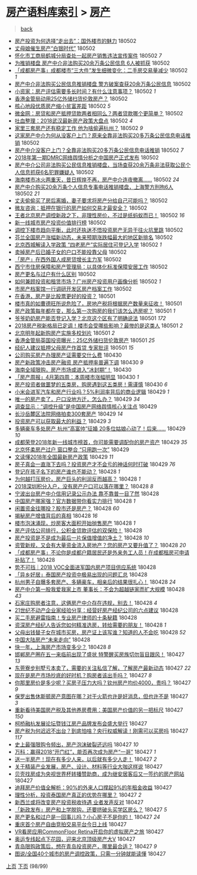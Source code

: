 [房产语料库索引](../../README.md)  > [房产](房产.md)
====
> [back](../README.md)

- [房产投资为何选择“走出去”：国外楼市的魅力](http://jkwz.applinzi.com/ittc/7098560290167981062.html#%E6%88%BF%E4%BA%A7%E6%8A%95%E8%B5%84%E4%B8%BA%E4%BD%95%E9%80%89%E6%8B%A9%E2%80%9C%E8%B5%B0%E5%87%BA%E5%8E%BB%E2%80%9D%EF%BC%9A%E5%9B%BD%E5%A4%96%E6%A5%BC%E5%B8%82%E7%9A%84%E9%AD%85%E5%8A%9B) 180502  
- [丈母娘催生房产“白银时代”](http://jkwz.applinzi.com/ittc/7098556166282150919.html#%E4%B8%88%E6%AF%8D%E5%A8%98%E5%82%AC%E7%94%9F%E6%88%BF%E4%BA%A7%E2%80%9C%E7%99%BD%E9%93%B6%E6%97%B6%E4%BB%A3%E2%80%9D) 180502  
- [怀化市工商局鹤城分局查处一起房产销售违法宣传案件](http://jkwz.applinzi.com/ittc/7098547132346926097.html#%E6%80%80%E5%8C%96%E5%B8%82%E5%B7%A5%E5%95%86%E5%B1%80%E9%B9%A4%E5%9F%8E%E5%88%86%E5%B1%80%E6%9F%A5%E5%A4%84%E4%B8%80%E8%B5%B7%E6%88%BF%E4%BA%A7%E9%94%80%E5%94%AE%E8%BF%9D%E6%B3%95%E5%AE%A3%E4%BC%A0%E6%A1%88%E4%BB%B6) 180502 *7* 
- [为推销楼盘 房产中介非法购买20余万条公民信息 6人被抓获](http://jkwz.applinzi.com/ittc/7098543024718218251.html#%E4%B8%BA%E6%8E%A8%E9%94%80%E6%A5%BC%E7%9B%98+%E6%88%BF%E4%BA%A7%E4%B8%AD%E4%BB%8B%E9%9D%9E%E6%B3%95%E8%B4%AD%E4%B9%B020%E4%BD%99%E4%B8%87%E6%9D%A1%E5%85%AC%E6%B0%91%E4%BF%A1%E6%81%AF+6%E4%BA%BA%E8%A2%AB%E6%8A%93%E8%8E%B7) 180502  
- [「成都房产事」成都楼市“三大件”发生细微变化：二手房交易量减少](http://jkwz.applinzi.com/ittc/7098539170903622663.html#%E3%80%8C%E6%88%90%E9%83%BD%E6%88%BF%E4%BA%A7%E4%BA%8B%E3%80%8D%E6%88%90%E9%83%BD%E6%A5%BC%E5%B8%82%E2%80%9C%E4%B8%89%E5%A4%A7%E4%BB%B6%E2%80%9D%E5%8F%91%E7%94%9F%E7%BB%86%E5%BE%AE%E5%8F%98%E5%8C%96%EF%BC%9A%E4%BA%8C%E6%89%8B%E6%88%BF%E4%BA%A4%E6%98%93%E9%87%8F%E5%87%8F%E5%B0%91) 180502 *1* 
- [房产中介非法购买公民信息推销楼盘 警方破案查获20余万条公民信息](http://jkwz.applinzi.com/ittc/7098540380138243079.html#%E6%88%BF%E4%BA%A7%E4%B8%AD%E4%BB%8B%E9%9D%9E%E6%B3%95%E8%B4%AD%E4%B9%B0%E5%85%AC%E6%B0%91%E4%BF%A1%E6%81%AF%E6%8E%A8%E9%94%80%E6%A5%BC%E7%9B%98+%E8%AD%A6%E6%96%B9%E7%A0%B4%E6%A1%88%E6%9F%A5%E8%8E%B720%E4%BD%99%E4%B8%87%E6%9D%A1%E5%85%AC%E6%B0%91%E4%BF%A1%E6%81%AF) 180502  
- [小资家：房产评估需要多长时间？有什么注意事项？](http://jkwz.applinzi.com/ittc/7098537637034066960.html#%E5%B0%8F%E8%B5%84%E5%AE%B6%EF%BC%9A%E6%88%BF%E4%BA%A7%E8%AF%84%E4%BC%B0%E9%9C%80%E8%A6%81%E5%A4%9A%E9%95%BF%E6%97%B6%E9%97%B4%EF%BC%9F%E6%9C%89%E4%BB%80%E4%B9%88%E6%B3%A8%E6%84%8F%E4%BA%8B%E9%A1%B9%EF%BC%9F) 180502 *1* 
- [香港金管局动用25亿外储扫货伦敦房产？](http://jkwz.applinzi.com/ittc/7098636833472906246.html#%E9%A6%99%E6%B8%AF%E9%87%91%E7%AE%A1%E5%B1%80%E5%8A%A8%E7%94%A825%E4%BA%BF%E5%A4%96%E5%82%A8%E6%89%AB%E8%B4%A7%E4%BC%A6%E6%95%A6%E6%88%BF%E4%BA%A7%EF%BC%9F) 180502  
- [核心地段优质房产缩小贫富差距](http://jkwz.applinzi.com/ittc/7098536785649075210.html#%E6%A0%B8%E5%BF%83%E5%9C%B0%E6%AE%B5%E4%BC%98%E8%B4%A8%E6%88%BF%E4%BA%A7%E7%BC%A9%E5%B0%8F%E8%B4%AB%E5%AF%8C%E5%B7%AE%E8%B7%9D) 180502 *5* 
- [微金网：房贷和房产抵押贷款两者相同么？两者贷款哪个更简单？](http://jkwz.applinzi.com/ittc/7098534148597875723.html#%E5%BE%AE%E9%87%91%E7%BD%91%EF%BC%9A%E6%88%BF%E8%B4%B7%E5%92%8C%E6%88%BF%E4%BA%A7%E6%8A%B5%E6%8A%BC%E8%B4%B7%E6%AC%BE%E4%B8%A4%E8%80%85%E7%9B%B8%E5%90%8C%E4%B9%88%EF%BC%9F%E4%B8%A4%E8%80%85%E8%B4%B7%E6%AC%BE%E5%93%AA%E4%B8%AA%E6%9B%B4%E7%AE%80%E5%8D%95%EF%BC%9F) 180502  
- [吐血整理：2018武汉最新房产政策大盘点](http://jkwz.applinzi.com/ittc/7098520715374625799.html#%E5%90%90%E8%A1%80%E6%95%B4%E7%90%86%EF%BC%9A2018%E6%AD%A6%E6%B1%89%E6%9C%80%E6%96%B0%E6%88%BF%E4%BA%A7%E6%94%BF%E7%AD%96%E5%A4%A7%E7%9B%98%E7%82%B9) 180502 *4* 
- [家里三套房产还有稳定工作 他为啥偷遍杭州？](http://jkwz.applinzi.com/ittc/7098511646140138506.html#%E5%AE%B6%E9%87%8C%E4%B8%89%E5%A5%97%E6%88%BF%E4%BA%A7%E8%BF%98%E6%9C%89%E7%A8%B3%E5%AE%9A%E5%B7%A5%E4%BD%9C+%E4%BB%96%E4%B8%BA%E5%95%A5%E5%81%B7%E9%81%8D%E6%9D%AD%E5%B7%9E%EF%BC%9F) 180502 *9* 
- [这家房产中介为何从没客户上门？原来全靠非法购买20多万条公民信息电话推销](http://jkwz.applinzi.com/ittc/7098507179873272838.html#%E8%BF%99%E5%AE%B6%E6%88%BF%E4%BA%A7%E4%B8%AD%E4%BB%8B%E4%B8%BA%E4%BD%95%E4%BB%8E%E6%B2%A1%E5%AE%A2%E6%88%B7%E4%B8%8A%E9%97%A8%EF%BC%9F%E5%8E%9F%E6%9D%A5%E5%85%A8%E9%9D%A0%E9%9D%9E%E6%B3%95%E8%B4%AD%E4%B9%B020%E5%A4%9A%E4%B8%87%E6%9D%A1%E5%85%AC%E6%B0%91%E4%BF%A1%E6%81%AF%E7%94%B5%E8%AF%9D%E6%8E%A8%E9%94%80) 180502  
- [房产中介没客户上门？全靠非法购买20多万条公民信息电话推销](http://jkwz.applinzi.com/ittc/7098506046027072523.html#%E6%88%BF%E4%BA%A7%E4%B8%AD%E4%BB%8B%E6%B2%A1%E5%AE%A2%E6%88%B7%E4%B8%8A%E9%97%A8%EF%BC%9F%E5%85%A8%E9%9D%A0%E9%9D%9E%E6%B3%95%E8%B4%AD%E4%B9%B020%E5%A4%9A%E4%B8%87%E6%9D%A1%E5%85%AC%E6%B0%91%E4%BF%A1%E6%81%AF%E7%94%B5%E8%AF%9D%E6%8E%A8%E9%94%80) 180502 *7* 
- [2018年第一期DMRC网络舆情分析之中国房产正式发布](http://jkwz.applinzi.com/ittc/7098500994235368459.html#2018%E5%B9%B4%E7%AC%AC%E4%B8%80%E6%9C%9FDMRC%E7%BD%91%E7%BB%9C%E8%88%86%E6%83%85%E5%88%86%E6%9E%90%E4%B9%8B%E4%B8%AD%E5%9B%BD%E6%88%BF%E4%BA%A7%E6%AD%A3%E5%BC%8F%E5%8F%91%E5%B8%83) 180502  
- [房产中介公司非法购买公民信息推销楼盘，当场查获20余万条非法获取公民个人信息抓获6名犯罪嫌疑人](http://jkwz.applinzi.com/ittc/7098499775844582416.html#%E6%88%BF%E4%BA%A7%E4%B8%AD%E4%BB%8B%E5%85%AC%E5%8F%B8%E9%9D%9E%E6%B3%95%E8%B4%AD%E4%B9%B0%E5%85%AC%E6%B0%91%E4%BF%A1%E6%81%AF%E6%8E%A8%E9%94%80%E6%A5%BC%E7%9B%98%EF%BC%8C%E5%BD%93%E5%9C%BA%E6%9F%A5%E8%8E%B720%E4%BD%99%E4%B8%87%E6%9D%A1%E9%9D%9E%E6%B3%95%E8%8E%B7%E5%8F%96%E5%85%AC%E6%B0%91%E4%B8%AA%E4%BA%BA%E4%BF%A1%E6%81%AF%E6%8A%93%E8%8E%B76%E5%90%8D%E7%8A%AF%E7%BD%AA%E5%AB%8C%E7%96%91%E4%BA%BA) 180502  
- [海南楼市冰火两重天，昔日辉煌不再，房产中介连夜撤离……](http://jkwz.applinzi.com/ittc/7098486942616519691.html#%E6%B5%B7%E5%8D%97%E6%A5%BC%E5%B8%82%E5%86%B0%E7%81%AB%E4%B8%A4%E9%87%8D%E5%A4%A9%EF%BC%8C%E6%98%94%E6%97%A5%E8%BE%89%E7%85%8C%E4%B8%8D%E5%86%8D%EF%BC%8C%E6%88%BF%E4%BA%A7%E4%B8%AD%E4%BB%8B%E8%BF%9E%E5%A4%9C%E6%92%A4%E7%A6%BB%E2%80%A6%E2%80%A6) 180502 *24* 
- [房产中介购买20余万条个人信息专事电话推销楼盘，上海警方刑拘6人](http://jkwz.applinzi.com/ittc/7098484470405661702.html#%E6%88%BF%E4%BA%A7%E4%B8%AD%E4%BB%8B%E8%B4%AD%E4%B9%B020%E4%BD%99%E4%B8%87%E6%9D%A1%E4%B8%AA%E4%BA%BA%E4%BF%A1%E6%81%AF%E4%B8%93%E4%BA%8B%E7%94%B5%E8%AF%9D%E6%8E%A8%E9%94%80%E6%A5%BC%E7%9B%98%EF%BC%8C%E4%B8%8A%E6%B5%B7%E8%AD%A6%E6%96%B9%E5%88%91%E6%8B%986%E4%BA%BA) 180502 *21* 
- [丈夫偷偷买了房后离婚，妻子要求将房产分给自己可能吗？](http://jkwz.applinzi.com/ittc/7098481193999926282.html#%E4%B8%88%E5%A4%AB%E5%81%B7%E5%81%B7%E4%B9%B0%E4%BA%86%E6%88%BF%E5%90%8E%E7%A6%BB%E5%A9%9A%EF%BC%8C%E5%A6%BB%E5%AD%90%E8%A6%81%E6%B1%82%E5%B0%86%E6%88%BF%E4%BA%A7%E5%88%86%E7%BB%99%E8%87%AA%E5%B7%B1%E5%8F%AF%E8%83%BD%E5%90%97%EF%BC%9F) 180502  
- [微友咨询：抵押在银行的房产如何交易才最安全？](http://jkwz.applinzi.com/ittc/7098476648540406795.html#%E5%BE%AE%E5%8F%8B%E5%92%A8%E8%AF%A2%EF%BC%9A%E6%8A%B5%E6%8A%BC%E5%9C%A8%E9%93%B6%E8%A1%8C%E7%9A%84%E6%88%BF%E4%BA%A7%E5%A6%82%E4%BD%95%E4%BA%A4%E6%98%93%E6%89%8D%E6%9C%80%E5%AE%89%E5%85%A8%EF%BC%9F) 180502  
- [王者北京房产调控新政之下，非理性房价，不过是纸蚂蚁而已！](http://jkwz.applinzi.com/ittc/7098460301458670602.html#%E7%8E%8B%E8%80%85%E5%8C%97%E4%BA%AC%E6%88%BF%E4%BA%A7%E8%B0%83%E6%8E%A7%E6%96%B0%E6%94%BF%E4%B9%8B%E4%B8%8B%EF%BC%8C%E9%9D%9E%E7%90%86%E6%80%A7%E6%88%BF%E4%BB%B7%EF%BC%8C%E4%B8%8D%E8%BF%87%E6%98%AF%E7%BA%B8%E8%9A%82%E8%9A%81%E8%80%8C%E5%B7%B2%EF%BC%81) 180502 *16* 
- [新一线城市房产投资价值排行榜](http://jkwz.applinzi.com/ittc/7098461691539096586.html#%E6%96%B0%E4%B8%80%E7%BA%BF%E5%9F%8E%E5%B8%82%E6%88%BF%E4%BA%A7%E6%8A%95%E8%B5%84%E4%BB%B7%E5%80%BC%E6%8E%92%E8%A1%8C%E6%A6%9C) 180502  
- [调控下楼市趋向平衡，此时还执迷不悟投资房产无异于往火坑里跳](http://jkwz.applinzi.com/ittc/7097874970787185671.html#%E8%B0%83%E6%8E%A7%E4%B8%8B%E6%A5%BC%E5%B8%82%E8%B6%8B%E5%90%91%E5%B9%B3%E8%A1%A1%EF%BC%8C%E6%AD%A4%E6%97%B6%E8%BF%98%E6%89%A7%E8%BF%B7%E4%B8%8D%E6%82%9F%E6%8A%95%E8%B5%84%E6%88%BF%E4%BA%A7%E6%97%A0%E5%BC%82%E4%BA%8E%E5%BE%80%E7%81%AB%E5%9D%91%E9%87%8C%E8%B7%B3) 180502  
- [芬兰全国房产涨幅新动态，未来预期涨跌幅最大的地区新排名](http://jkwz.applinzi.com/ittc/7098446050568438800.html#%E8%8A%AC%E5%85%B0%E5%85%A8%E5%9B%BD%E6%88%BF%E4%BA%A7%E6%B6%A8%E5%B9%85%E6%96%B0%E5%8A%A8%E6%80%81%EF%BC%8C%E6%9C%AA%E6%9D%A5%E9%A2%84%E6%9C%9F%E6%B6%A8%E8%B7%8C%E5%B9%85%E6%9C%80%E5%A4%A7%E7%9A%84%E5%9C%B0%E5%8C%BA%E6%96%B0%E6%8E%92%E5%90%8D) 180502  
- [北京西城解读入学政策 “四老房产”实际居住可登记入学](http://jkwz.applinzi.com/ittc/7098443176241267718.html#%E5%8C%97%E4%BA%AC%E8%A5%BF%E5%9F%8E%E8%A7%A3%E8%AF%BB%E5%85%A5%E5%AD%A6%E6%94%BF%E7%AD%96+%E2%80%9C%E5%9B%9B%E8%80%81%E6%88%BF%E4%BA%A7%E2%80%9D%E5%AE%9E%E9%99%85%E5%B1%85%E4%BD%8F%E5%8F%AF%E7%99%BB%E8%AE%B0%E5%85%A5%E5%AD%A6) 180502 *1* 
- [卖掉房产后已婚子女的户口不能投靠父母](http://jkwz.applinzi.com/ittc/7098441597878535184.html#%E5%8D%96%E6%8E%89%E6%88%BF%E4%BA%A7%E5%90%8E%E5%B7%B2%E5%A9%9A%E5%AD%90%E5%A5%B3%E7%9A%84%E6%88%B7%E5%8F%A3%E4%B8%8D%E8%83%BD%E6%8A%95%E9%9D%A0%E7%88%B6%E6%AF%8D) 180502  
- [「房产」在西外国人成房贷增长主力军](http://jkwz.applinzi.com/ittc/7098437533862200336.html#%E3%80%8C%E6%88%BF%E4%BA%A7%E3%80%8D%E5%9C%A8%E8%A5%BF%E5%A4%96%E5%9B%BD%E4%BA%BA%E6%88%90%E6%88%BF%E8%B4%B7%E5%A2%9E%E9%95%BF%E4%B8%BB%E5%8A%9B%E5%86%9B) 180502  
- [西宁市住房保障和房产管理局：以具体化标准保障安居工作](http://jkwz.applinzi.com/ittc/7098436529959732231.html#%E8%A5%BF%E5%AE%81%E5%B8%82%E4%BD%8F%E6%88%BF%E4%BF%9D%E9%9A%9C%E5%92%8C%E6%88%BF%E4%BA%A7%E7%AE%A1%E7%90%86%E5%B1%80%EF%BC%9A%E4%BB%A5%E5%85%B7%E4%BD%93%E5%8C%96%E6%A0%87%E5%87%86%E4%BF%9D%E9%9A%9C%E5%AE%89%E5%B1%85%E5%B7%A5%E4%BD%9C) 180502  
- [房产更名与过户有什么区别](http://jkwz.applinzi.com/ittc/7098429830486033419.html#%E6%88%BF%E4%BA%A7%E6%9B%B4%E5%90%8D%E4%B8%8E%E8%BF%87%E6%88%B7%E6%9C%89%E4%BB%80%E4%B9%88%E5%8C%BA%E5%88%AB) 180502  
- [如何兼顾投资和租赁市场？广州房产投资用户画像分析](http://jkwz.applinzi.com/ittc/7096381962791158791.html#%E5%A6%82%E4%BD%95%E5%85%BC%E9%A1%BE%E6%8A%95%E8%B5%84%E5%92%8C%E7%A7%9F%E8%B5%81%E5%B8%82%E5%9C%BA%EF%BC%9F%E5%B9%BF%E5%B7%9E%E6%88%BF%E4%BA%A7%E6%8A%95%E8%B5%84%E7%94%A8%E6%88%B7%E7%94%BB%E5%83%8F%E5%88%86%E6%9E%90) 180502 *1* 
- [市房产档案馆一行调研开发区房产档案工作](http://jkwz.applinzi.com/ittc/7098390967306683399.html#%E5%B8%82%E6%88%BF%E4%BA%A7%E6%A1%A3%E6%A1%88%E9%A6%86%E4%B8%80%E8%A1%8C%E8%B0%83%E7%A0%94%E5%BC%80%E5%8F%91%E5%8C%BA%E6%88%BF%E4%BA%A7%E6%A1%A3%E6%A1%88%E5%B7%A5%E4%BD%9C) 180502  
- [在香港，房产是比股票更好的投资？](http://jkwz.applinzi.com/ittc/7098292942194344967.html#%E5%9C%A8%E9%A6%99%E6%B8%AF%EF%BC%8C%E6%88%BF%E4%BA%A7%E6%98%AF%E6%AF%94%E8%82%A1%E7%A5%A8%E6%9B%B4%E5%A5%BD%E7%9A%84%E6%8A%95%E8%B5%84%EF%BC%9F) 180501  
- [楼市真的如曹德旺所说危险了，房地产税将根据房产数量来征收！](http://jkwz.applinzi.com/ittc/7098269713484481543.html#%E6%A5%BC%E5%B8%82%E7%9C%9F%E7%9A%84%E5%A6%82%E6%9B%B9%E5%BE%B7%E6%97%BA%E6%89%80%E8%AF%B4%E5%8D%B1%E9%99%A9%E4%BA%86%EF%BC%8C%E6%88%BF%E5%9C%B0%E4%BA%A7%E7%A8%8E%E5%B0%86%E6%A0%B9%E6%8D%AE%E6%88%BF%E4%BA%A7%E6%95%B0%E9%87%8F%E6%9D%A5%E5%BE%81%E6%94%B6%EF%BC%81) 180501  
- [房产政策每年都在变，那么第一次购房的我们该怎么选房呢？](http://jkwz.applinzi.com/ittc/7098259320590566411.html#%E6%88%BF%E4%BA%A7%E6%94%BF%E7%AD%96%E6%AF%8F%E5%B9%B4%E9%83%BD%E5%9C%A8%E5%8F%98%EF%BC%8C%E9%82%A3%E4%B9%88%E7%AC%AC%E4%B8%80%E6%AC%A1%E8%B4%AD%E6%88%BF%E7%9A%84%E6%88%91%E4%BB%AC%E8%AF%A5%E6%80%8E%E4%B9%88%E9%80%89%E6%88%BF%E5%91%A2%EF%BC%9F) 180501 *1* 
- [爷爷奶奶房产能否登记入学？北京这个区有了明确说法](http://jkwz.applinzi.com/ittc/7098212783692973073.html#%E7%88%B7%E7%88%B7%E5%A5%B6%E5%A5%B6%E6%88%BF%E4%BA%A7%E8%83%BD%E5%90%A6%E7%99%BB%E8%AE%B0%E5%85%A5%E5%AD%A6%EF%BC%9F%E5%8C%97%E4%BA%AC%E8%BF%99%E4%B8%AA%E5%8C%BA%E6%9C%89%E4%BA%86%E6%98%8E%E7%A1%AE%E8%AF%B4%E6%B3%95) 180501 *172* 
- [2018房产税新格局已定调！楼市会受哪些影响？最惨的是这类人](http://jkwz.applinzi.com/ittc/7098147006872814599.html#2018%E6%88%BF%E4%BA%A7%E7%A8%8E%E6%96%B0%E6%A0%BC%E5%B1%80%E5%B7%B2%E5%AE%9A%E8%B0%83%EF%BC%81%E6%A5%BC%E5%B8%82%E4%BC%9A%E5%8F%97%E5%93%AA%E4%BA%9B%E5%BD%B1%E5%93%8D%EF%BC%9F%E6%9C%80%E6%83%A8%E7%9A%84%E6%98%AF%E8%BF%99%E7%B1%BB%E4%BA%BA) 180501 *2* 
- [北京明年起新购房产实施多校划片](http://jkwz.applinzi.com/ittc/7098076927229428742.html#%E5%8C%97%E4%BA%AC%E6%98%8E%E5%B9%B4%E8%B5%B7%E6%96%B0%E8%B4%AD%E6%88%BF%E4%BA%A7%E5%AE%9E%E6%96%BD%E5%A4%9A%E6%A0%A1%E5%88%92%E7%89%87) 180501 *2* 
- [香港金管局英国投资曝光：25亿外储扫货伦敦房产](http://jkwz.applinzi.com/ittc/7098070225696326673.html#%E9%A6%99%E6%B8%AF%E9%87%91%E7%AE%A1%E5%B1%80%E8%8B%B1%E5%9B%BD%E6%8A%95%E8%B5%84%E6%9B%9D%E5%85%89%EF%BC%9A25%E4%BA%BF%E5%A4%96%E5%82%A8%E6%89%AB%E8%B4%A7%E4%BC%A6%E6%95%A6%E6%88%BF%E4%BA%A7) 180501 *25* 
- [经纪人建议抵押父母房产作首贷 专家批评](http://jkwz.applinzi.com/ittc/7097928115848479750.html#%E7%BB%8F%E7%BA%AA%E4%BA%BA%E5%BB%BA%E8%AE%AE%E6%8A%B5%E6%8A%BC%E7%88%B6%E6%AF%8D%E6%88%BF%E4%BA%A7%E4%BD%9C%E9%A6%96%E8%B4%B7+%E4%B8%93%E5%AE%B6%E6%89%B9%E8%AF%84) 180501 *15* 
- [公司购买房产办理房产证需要交什么费](http://jkwz.applinzi.com/ittc/7097922297472222224.html#%E5%85%AC%E5%8F%B8%E8%B4%AD%E4%B9%B0%E6%88%BF%E4%BA%A7%E5%8A%9E%E7%90%86%E6%88%BF%E4%BA%A7%E8%AF%81%E9%9C%80%E8%A6%81%E4%BA%A4%E4%BB%80%E4%B9%88%E8%B4%B9) 180430  
- [房产新政策冲击房产融资 房产抵押率普遍下调](http://jkwz.applinzi.com/ittc/7097898703761441809.html#%E6%88%BF%E4%BA%A7%E6%96%B0%E6%94%BF%E7%AD%96%E5%86%B2%E5%87%BB%E6%88%BF%E4%BA%A7%E8%9E%8D%E8%B5%84+%E6%88%BF%E4%BA%A7%E6%8A%B5%E6%8A%BC%E7%8E%87%E6%99%AE%E9%81%8D%E4%B8%8B%E8%B0%83) 180430 *9* 
- [海南全域限购，房产市场或进入“冰封期”！](http://jkwz.applinzi.com/ittc/7097883738530907143.html#%E6%B5%B7%E5%8D%97%E5%85%A8%E5%9F%9F%E9%99%90%E8%B4%AD%EF%BC%8C%E6%88%BF%E4%BA%A7%E5%B8%82%E5%9C%BA%E6%88%96%E8%BF%9B%E5%85%A5%E2%80%9C%E5%86%B0%E5%B0%81%E6%9C%9F%E2%80%9D%EF%BC%81) 180430  
- [「房产周报」4月第四周：本周楼市涨幅明显](http://jkwz.applinzi.com/ittc/7097788460612191248.html#%E3%80%8C%E6%88%BF%E4%BA%A7%E5%91%A8%E6%8A%A5%E3%80%8D4%E6%9C%88%E7%AC%AC%E5%9B%9B%E5%91%A8%EF%BC%9A%E6%9C%AC%E5%91%A8%E6%A5%BC%E5%B8%82%E6%B6%A8%E5%B9%85%E6%98%8E%E6%98%BE) 180430 *1* 
- [房产投资者做噩梦的五类房，购房遇到这五类房！需谨慎](http://jkwz.applinzi.com/ittc/7097171734165980177.html#%E6%88%BF%E4%BA%A7%E6%8A%95%E8%B5%84%E8%80%85%E5%81%9A%E5%99%A9%E6%A2%A6%E7%9A%84%E4%BA%94%E7%B1%BB%E6%88%BF%EF%BC%8C%E8%B4%AD%E6%88%BF%E9%81%87%E5%88%B0%E8%BF%99%E4%BA%94%E7%B1%BB%E6%88%BF%EF%BC%81%E9%9C%80%E8%B0%A8%E6%85%8E) 180430 *6* 
- [小米会进军汽车和房产行业吗？5%利润率背后的商业逻辑](http://jkwz.applinzi.com/ittc/7097447751405274129.html#%E5%B0%8F%E7%B1%B3%E4%BC%9A%E8%BF%9B%E5%86%9B%E6%B1%BD%E8%BD%A6%E5%92%8C%E6%88%BF%E4%BA%A7%E8%A1%8C%E4%B8%9A%E5%90%97%EF%BC%9F5%25%E5%88%A9%E6%B6%A6%E7%8E%87%E8%83%8C%E5%90%8E%E7%9A%84%E5%95%86%E4%B8%9A%E9%80%BB%E8%BE%91) 180429 *1* 
- [唯一的房产卖了，户口没地方迁，怎么办？](http://jkwz.applinzi.com/ittc/7097391917279216650.html#%E5%94%AF%E4%B8%80%E7%9A%84%E6%88%BF%E4%BA%A7%E5%8D%96%E4%BA%86%EF%BC%8C%E6%88%B7%E5%8F%A3%E6%B2%A1%E5%9C%B0%E6%96%B9%E8%BF%81%EF%BC%8C%E6%80%8E%E4%B9%88%E5%8A%9E%EF%BC%9F) 180429 *34* 
- [调查显示：“调控升级”是中国房产网络舆情核心关注点](http://jkwz.applinzi.com/ittc/7097361227623957515.html#%E8%B0%83%E6%9F%A5%E6%98%BE%E7%A4%BA%EF%BC%9A%E2%80%9C%E8%B0%83%E6%8E%A7%E5%8D%87%E7%BA%A7%E2%80%9D%E6%98%AF%E4%B8%AD%E5%9B%BD%E6%88%BF%E4%BA%A7%E7%BD%91%E7%BB%9C%E8%88%86%E6%83%85%E6%A0%B8%E5%BF%83%E5%85%B3%E6%B3%A8%E7%82%B9) 180429  
- [长沙岳麓区法院网络拍卖300套房产](http://jkwz.applinzi.com/ittc/7097334113289896966.html#%E9%95%BF%E6%B2%99%E5%B2%B3%E9%BA%93%E5%8C%BA%E6%B3%95%E9%99%A2%E7%BD%91%E7%BB%9C%E6%8B%8D%E5%8D%96300%E5%A5%97%E6%88%BF%E4%BA%A7) 180429 *14* 
- [投资房产可以获取最大的利益？](http://jkwz.applinzi.com/ittc/7097330466430649360.html#%E6%8A%95%E8%B5%84%E6%88%BF%E4%BA%A7%E5%8F%AF%E4%BB%A5%E8%8E%B7%E5%8F%96%E6%9C%80%E5%A4%A7%E7%9A%84%E5%88%A9%E7%9B%8A%EF%BC%9F) 180429 *3* 
- [多辆豪车多处房产 杭州“高富帅”征婚 20多位姑娘心动了！后来……](http://jkwz.applinzi.com/ittc/7097323269986452487.html#%E5%A4%9A%E8%BE%86%E8%B1%AA%E8%BD%A6%E5%A4%9A%E5%A4%84%E6%88%BF%E4%BA%A7+%E6%9D%AD%E5%B7%9E%E2%80%9C%E9%AB%98%E5%AF%8C%E5%B8%85%E2%80%9D%E5%BE%81%E5%A9%9A+20%E5%A4%9A%E4%BD%8D%E5%A7%91%E5%A8%98%E5%BF%83%E5%8A%A8%E4%BA%86%EF%BC%81%E5%90%8E%E6%9D%A5%E2%80%A6%E2%80%A6) 180429 *10* 
- [成都荣登2018年新一线城市榜首，你可能需要调配你的房产资产](http://jkwz.applinzi.com/ittc/7097316608450233360.html#%E6%88%90%E9%83%BD%E8%8D%A3%E7%99%BB2018%E5%B9%B4%E6%96%B0%E4%B8%80%E7%BA%BF%E5%9F%8E%E5%B8%82%E6%A6%9C%E9%A6%96%EF%BC%8C%E4%BD%A0%E5%8F%AF%E8%83%BD%E9%9C%80%E8%A6%81%E8%B0%83%E9%85%8D%E4%BD%A0%E7%9A%84%E6%88%BF%E4%BA%A7%E8%B5%84%E4%BA%A7) 180429 *35* 
- [北京怀柔房产过户 窗口整合 “只用跑一次”](http://jkwz.applinzi.com/ittc/7097305405816570887.html#%E5%8C%97%E4%BA%AC%E6%80%80%E6%9F%94%E6%88%BF%E4%BA%A7%E8%BF%87%E6%88%B7+%E7%AA%97%E5%8F%A3%E6%95%B4%E5%90%88+%E2%80%9C%E5%8F%AA%E7%94%A8%E8%B7%91%E4%B8%80%E6%AC%A1%E2%80%9D) 180429  
- [文读懂2018年全国最新房产政策](http://jkwz.applinzi.com/ittc/7097099289002247178.html#%E6%96%87%E8%AF%BB%E6%87%822018%E5%B9%B4%E5%85%A8%E5%9B%BD%E6%9C%80%E6%96%B0%E6%88%BF%E4%BA%A7%E6%94%BF%E7%AD%96) 180429 *11* 
- [房子真会一直涨下去吗？投资房产才不会亏的神话何时打破](http://jkwz.applinzi.com/ittc/7097187049314714635.html#%E6%88%BF%E5%AD%90%E7%9C%9F%E4%BC%9A%E4%B8%80%E7%9B%B4%E6%B6%A8%E4%B8%8B%E5%8E%BB%E5%90%97%EF%BC%9F%E6%8A%95%E8%B5%84%E6%88%BF%E4%BA%A7%E6%89%8D%E4%B8%8D%E4%BC%9A%E4%BA%8F%E7%9A%84%E7%A5%9E%E8%AF%9D%E4%BD%95%E6%97%B6%E6%89%93%E7%A0%B4) 180429 *76* 
- [登记在孩子名下的房产谁也不能动？](http://jkwz.applinzi.com/ittc/7097113816628462608.html#%E7%99%BB%E8%AE%B0%E5%9C%A8%E5%AD%A9%E5%AD%90%E5%90%8D%E4%B8%8B%E7%9A%84%E6%88%BF%E4%BA%A7%E8%B0%81%E4%B9%9F%E4%B8%8D%E8%83%BD%E5%8A%A8%EF%BC%9F) 180428 *1* 
- [为何越打压房价，房产巨头的利润反而越高？](http://jkwz.applinzi.com/ittc/7097113628912387082.html#%E4%B8%BA%E4%BD%95%E8%B6%8A%E6%89%93%E5%8E%8B%E6%88%BF%E4%BB%B7%EF%BC%8C%E6%88%BF%E4%BA%A7%E5%B7%A8%E5%A4%B4%E7%9A%84%E5%88%A9%E6%B6%A6%E5%8F%8D%E8%80%8C%E8%B6%8A%E9%AB%98%EF%BC%9F) 180428 *1* 
- [2018深圳积分入户，没有房产户口可以落在哪里？](http://jkwz.applinzi.com/ittc/7097112309560509457.html#2018%E6%B7%B1%E5%9C%B3%E7%A7%AF%E5%88%86%E5%85%A5%E6%88%B7%EF%BC%8C%E6%B2%A1%E6%9C%89%E6%88%BF%E4%BA%A7%E6%88%B7%E5%8F%A3%E5%8F%AF%E4%BB%A5%E8%90%BD%E5%9C%A8%E5%93%AA%E9%87%8C%EF%BC%9F) 180428 *8* 
- [宁波出台房产中介信用记录公示办法 靠不靠普一目了然](http://jkwz.applinzi.com/ittc/7097105889100301318.html#%E5%AE%81%E6%B3%A2%E5%87%BA%E5%8F%B0%E6%88%BF%E4%BA%A7%E4%B8%AD%E4%BB%8B%E4%BF%A1%E7%94%A8%E8%AE%B0%E5%BD%95%E5%85%AC%E7%A4%BA%E5%8A%9E%E6%B3%95+%E9%9D%A0%E4%B8%8D%E9%9D%A0%E6%99%AE%E4%B8%80%E7%9B%AE%E4%BA%86%E7%84%B6) 180428  
- [中国房产哪家强？官方数据带你看实力排行](http://jkwz.applinzi.com/ittc/7097059962146784273.html#%E4%B8%AD%E5%9B%BD%E6%88%BF%E4%BA%A7%E5%93%AA%E5%AE%B6%E5%BC%BA%EF%BC%9F%E5%AE%98%E6%96%B9%E6%95%B0%E6%8D%AE%E5%B8%A6%E4%BD%A0%E7%9C%8B%E5%AE%9E%E5%8A%9B%E6%8E%92%E8%A1%8C) 180428 *1* 
- [闲置资金往哪投？股市还是房产？](http://jkwz.applinzi.com/ittc/7097054778922370054.html#%E9%97%B2%E7%BD%AE%E8%B5%84%E9%87%91%E5%BE%80%E5%93%AA%E6%8A%95%EF%BC%9F%E8%82%A1%E5%B8%82%E8%BF%98%E6%98%AF%E6%88%BF%E4%BA%A7%EF%BC%9F) 180428 *60* 
- [揭秘房产增值背后的真相](http://jkwz.applinzi.com/ittc/7097054128633283600.html#%E6%8F%AD%E7%A7%98%E6%88%BF%E4%BA%A7%E5%A2%9E%E5%80%BC%E8%83%8C%E5%90%8E%E7%9A%84%E7%9C%9F%E7%9B%B8) 180428 *16* 
- [楼市泡沫涌现，炒房客大面积开始抛售房产](http://jkwz.applinzi.com/ittc/7097053909816443915.html#%E6%A5%BC%E5%B8%82%E6%B3%A1%E6%B2%AB%E6%B6%8C%E7%8E%B0%EF%BC%8C%E7%82%92%E6%88%BF%E5%AE%A2%E5%A4%A7%E9%9D%A2%E7%A7%AF%E5%BC%80%E5%A7%8B%E6%8A%9B%E5%94%AE%E6%88%BF%E4%BA%A7) 180428 *1* 
- [房产评估公司排行，公积金贷款评估的双保险！](http://jkwz.applinzi.com/ittc/7097039647878415366.html#%E6%88%BF%E4%BA%A7%E8%AF%84%E4%BC%B0%E5%85%AC%E5%8F%B8%E6%8E%92%E8%A1%8C%EF%BC%8C%E5%85%AC%E7%A7%AF%E9%87%91%E8%B4%B7%E6%AC%BE%E8%AF%84%E4%BC%B0%E7%9A%84%E5%8F%8C%E4%BF%9D%E9%99%A9%EF%BC%81) 180428  
- [房产投资是不是成为最后一片保值增值的净土？](http://jkwz.applinzi.com/ittc/7097029101363921926.html#%E6%88%BF%E4%BA%A7%E6%8A%95%E8%B5%84%E6%98%AF%E4%B8%8D%E6%98%AF%E6%88%90%E4%B8%BA%E6%9C%80%E5%90%8E%E4%B8%80%E7%89%87%E4%BF%9D%E5%80%BC%E5%A2%9E%E5%80%BC%E7%9A%84%E5%87%80%E5%9C%9F%EF%BC%9F) 180428 *10* 
- [资管新规，又会有大量资金流入房地产？您的房产又要升值了？](http://jkwz.applinzi.com/ittc/7096987135834063882.html#%E8%B5%84%E7%AE%A1%E6%96%B0%E8%A7%84%EF%BC%8C%E5%8F%88%E4%BC%9A%E6%9C%89%E5%A4%A7%E9%87%8F%E8%B5%84%E9%87%91%E6%B5%81%E5%85%A5%E6%88%BF%E5%9C%B0%E4%BA%A7%EF%BC%9F%E6%82%A8%E7%9A%84%E6%88%BF%E4%BA%A7%E5%8F%88%E8%A6%81%E5%8D%87%E5%80%BC%E4%BA%86%EF%BC%9F) 180428 *20* 
- [「成都房产事」不论你是成都户籍居民还是外来务工人员！在成都租房可申请补贴了！](http://jkwz.applinzi.com/ittc/7096983637969077255.html#%E3%80%8C%E6%88%90%E9%83%BD%E6%88%BF%E4%BA%A7%E4%BA%8B%E3%80%8D%E4%B8%8D%E8%AE%BA%E4%BD%A0%E6%98%AF%E6%88%90%E9%83%BD%E6%88%B7%E7%B1%8D%E5%B1%85%E6%B0%91%E8%BF%98%E6%98%AF%E5%A4%96%E6%9D%A5%E5%8A%A1%E5%B7%A5%E4%BA%BA%E5%91%98%EF%BC%81%E5%9C%A8%E6%88%90%E9%83%BD%E7%A7%9F%E6%88%BF%E5%8F%AF%E7%94%B3%E8%AF%B7%E8%A1%A5%E8%B4%B4%E4%BA%86%EF%BC%81) 180428  
- [势不可挡｜2018 VOC全面进军国内房产项目供应系统](http://jkwz.applinzi.com/ittc/7096990269985784843.html#%E5%8A%BF%E4%B8%8D%E5%8F%AF%E6%8C%A1%EF%BD%9C2018%C2%A0VOC%E5%85%A8%E9%9D%A2%E8%BF%9B%E5%86%9B%E5%9B%BD%E5%86%85%E6%88%BF%E4%BA%A7%E9%A1%B9%E7%9B%AE%E4%BE%9B%E5%BA%94%E7%B3%BB%E7%BB%9F) 180428  
- [「异乡好居」泰国房产投资中极易出现的问题汇总](http://jkwz.applinzi.com/ittc/7096989209980306449.html#%E3%80%8C%E5%BC%82%E4%B9%A1%E5%A5%BD%E5%B1%85%E3%80%8D%E6%B3%B0%E5%9B%BD%E6%88%BF%E4%BA%A7%E6%8A%95%E8%B5%84%E4%B8%AD%E6%9E%81%E6%98%93%E5%87%BA%E7%8E%B0%E7%9A%84%E9%97%AE%E9%A2%98%E6%B1%87%E6%80%BB) 180428  
- [杭州男子自曝多套房产、多辆豪车，相亲后的结果很扎心！](http://jkwz.applinzi.com/ittc/7096987216096265223.html#%E6%9D%AD%E5%B7%9E%E7%94%B7%E5%AD%90%E8%87%AA%E6%9B%9D%E5%A4%9A%E5%A5%97%E6%88%BF%E4%BA%A7%E3%80%81%E5%A4%9A%E8%BE%86%E8%B1%AA%E8%BD%A6%EF%BC%8C%E7%9B%B8%E4%BA%B2%E5%90%8E%E7%9A%84%E7%BB%93%E6%9E%9C%E5%BE%88%E6%89%8E%E5%BF%83%EF%BC%81) 180428 *24* 
- [房产中介第一股我爱我家上市 董事长：不会为超越链家而扩大规模](http://jkwz.applinzi.com/ittc/7096977921313080326.html#%E6%88%BF%E4%BA%A7%E4%B8%AD%E4%BB%8B%E7%AC%AC%E4%B8%80%E8%82%A1%E6%88%91%E7%88%B1%E6%88%91%E5%AE%B6%E4%B8%8A%E5%B8%82+%E8%91%A3%E4%BA%8B%E9%95%BF%EF%BC%9A%E4%B8%8D%E4%BC%9A%E4%B8%BA%E8%B6%85%E8%B6%8A%E9%93%BE%E5%AE%B6%E8%80%8C%E6%89%A9%E5%A4%A7%E8%A7%84%E6%A8%A1) 180428 *43* 
- [石家庄购房者注意，这俩房产中介存在违规，别去！](http://jkwz.applinzi.com/ittc/7096965551438169094.html#%E7%9F%B3%E5%AE%B6%E5%BA%84%E8%B4%AD%E6%88%BF%E8%80%85%E6%B3%A8%E6%84%8F%EF%BC%8C%E8%BF%99%E4%BF%A9%E6%88%BF%E4%BA%A7%E4%B8%AD%E4%BB%8B%E5%AD%98%E5%9C%A8%E8%BF%9D%E8%A7%84%EF%BC%8C%E5%88%AB%E5%8E%BB%EF%BC%81) 180428 *4* 
- [21世纪不动产企业家经验分享：经营好房产经纪公司的六点建议](http://jkwz.applinzi.com/ittc/7096974615861789712.html#21%E4%B8%96%E7%BA%AA%E4%B8%8D%E5%8A%A8%E4%BA%A7%E4%BC%81%E4%B8%9A%E5%AE%B6%E7%BB%8F%E9%AA%8C%E5%88%86%E4%BA%AB%EF%BC%9A%E7%BB%8F%E8%90%A5%E5%A5%BD%E6%88%BF%E4%BA%A7%E7%BB%8F%E7%BA%AA%E5%85%AC%E5%8F%B8%E7%9A%84%E5%85%AD%E7%82%B9%E5%BB%BA%E8%AE%AE) 180428  
- [买二手房避雷指南！专业房产律师的十条秘籍](http://jkwz.applinzi.com/ittc/7096971848820720651.html#%E4%B9%B0%E4%BA%8C%E6%89%8B%E6%88%BF%E9%81%BF%E9%9B%B7%E6%8C%87%E5%8D%97%EF%BC%81%E4%B8%93%E4%B8%9A%E6%88%BF%E4%BA%A7%E5%BE%8B%E5%B8%88%E7%9A%84%E5%8D%81%E6%9D%A1%E7%A7%98%E7%B1%8D) 180428  
- [资深房产经纪人告诉您如何精准选房，转给需要的朋友！](http://jkwz.applinzi.com/ittc/7096969427239306256.html#%E8%B5%84%E6%B7%B1%E6%88%BF%E4%BA%A7%E7%BB%8F%E7%BA%AA%E4%BA%BA%E5%91%8A%E8%AF%89%E6%82%A8%E5%A6%82%E4%BD%95%E7%B2%BE%E5%87%86%E9%80%89%E6%88%BF%EF%BC%8C%E8%BD%AC%E7%BB%99%E9%9C%80%E8%A6%81%E7%9A%84%E6%9C%8B%E5%8F%8B%EF%BC%81) 180428 *1* 
- [父母出钱替子女在城市买房，房产证上该写谁？知道的人不会吃](http://jkwz.applinzi.com/ittc/7096967107885663249.html#%E7%88%B6%E6%AF%8D%E5%87%BA%E9%92%B1%E6%9B%BF%E5%AD%90%E5%A5%B3%E5%9C%A8%E5%9F%8E%E5%B8%82%E4%B9%B0%E6%88%BF%EF%BC%8C%E6%88%BF%E4%BA%A7%E8%AF%81%E4%B8%8A%E8%AF%A5%E5%86%99%E8%B0%81%EF%BC%9F%E7%9F%A5%E9%81%93%E7%9A%84%E4%BA%BA%E4%B8%8D%E4%BC%9A%E5%90%83) 180428 *52* 
- [中国大陆房产“未来走向”](http://jkwz.applinzi.com/ittc/7096943494591677456.html#%E4%B8%AD%E5%9B%BD%E5%A4%A7%E9%99%86%E6%88%BF%E4%BA%A7%E2%80%9C%E6%9C%AA%E6%9D%A5%E8%B5%B0%E5%90%91%E2%80%9D) 180428  
- [快一年，上海房产市场变多少？](http://jkwz.applinzi.com/ittc/7096813905395581958.html#%E5%BF%AB%E4%B8%80%E5%B9%B4%EF%BC%8C%E4%B8%8A%E6%B5%B7%E6%88%BF%E4%BA%A7%E5%B8%82%E5%9C%BA%E5%8F%98%E5%A4%9A%E5%B0%91%EF%BC%9F) 180428 *8* 
- [邯郸房产圈在五一来临前出现了盛状 特警醒买房族切勿盲目跟风！](http://jkwz.applinzi.com/ittc/7096777708971492368.html#%E9%82%AF%E9%83%B8%E6%88%BF%E4%BA%A7%E5%9C%88%E5%9C%A8%E4%BA%94%E4%B8%80%E6%9D%A5%E4%B8%B4%E5%89%8D%E5%87%BA%E7%8E%B0%E4%BA%86%E7%9B%9B%E7%8A%B6+%E7%89%B9%E8%AD%A6%E9%86%92%E4%B9%B0%E6%88%BF%E6%97%8F%E5%88%87%E5%8B%BF%E7%9B%B2%E7%9B%AE%E8%B7%9F%E9%A3%8E%EF%BC%81) 180427 *13* 
- [东莞寮步别墅亏本卖了，需要的关注私信了解，了解房产最新动态](http://jkwz.applinzi.com/ittc/7096758070321611787.html#%E4%B8%9C%E8%8E%9E%E5%AF%AE%E6%AD%A5%E5%88%AB%E5%A2%85%E4%BA%8F%E6%9C%AC%E5%8D%96%E4%BA%86%EF%BC%8C%E9%9C%80%E8%A6%81%E7%9A%84%E5%85%B3%E6%B3%A8%E7%A7%81%E4%BF%A1%E4%BA%86%E8%A7%A3%EF%BC%8C%E4%BA%86%E8%A7%A3%E6%88%BF%E4%BA%A7%E6%9C%80%E6%96%B0%E5%8A%A8%E6%80%81) 180427 *22* 
- [现在是房产市场抄底的好时机？购房者该出手吗？](http://jkwz.applinzi.com/ittc/7096737625199346695.html#%E7%8E%B0%E5%9C%A8%E6%98%AF%E6%88%BF%E4%BA%A7%E5%B8%82%E5%9C%BA%E6%8A%84%E5%BA%95%E7%9A%84%E5%A5%BD%E6%97%B6%E6%9C%BA%EF%BC%9F%E8%B4%AD%E6%88%BF%E8%80%85%E8%AF%A5%E5%87%BA%E6%89%8B%E5%90%97%EF%BC%9F) 180427 *8* 
- [你那里房价是多少呢？买房子压力大吗？钦州房产均价4000，贵吗？](http://jkwz.applinzi.com/ittc/7096727072078824455.html#%E4%BD%A0%E9%82%A3%E9%87%8C%E6%88%BF%E4%BB%B7%E6%98%AF%E5%A4%9A%E5%B0%91%E5%91%A2%EF%BC%9F%E4%B9%B0%E6%88%BF%E5%AD%90%E5%8E%8B%E5%8A%9B%E5%A4%A7%E5%90%97%EF%BC%9F%E9%92%A6%E5%B7%9E%E6%88%BF%E4%BA%A7%E5%9D%87%E4%BB%B74000%EF%BC%8C%E8%B4%B5%E5%90%97%EF%BC%9F) 180427 *9* 
- [保罗出售休斯顿房产意图在哪？对于火箭也许是好消息，但也许不是](http://jkwz.applinzi.com/ittc/7096725723584922635.html#%E4%BF%9D%E7%BD%97%E5%87%BA%E5%94%AE%E4%BC%91%E6%96%AF%E9%A1%BF%E6%88%BF%E4%BA%A7%E6%84%8F%E5%9B%BE%E5%9C%A8%E5%93%AA%EF%BC%9F%E5%AF%B9%E4%BA%8E%E7%81%AB%E7%AE%AD%E4%B9%9F%E8%AE%B8%E6%98%AF%E5%A5%BD%E6%B6%88%E6%81%AF%EF%BC%8C%E4%BD%86%E4%B9%9F%E8%AE%B8%E4%B8%8D%E6%98%AF) 180427 *3* 
- [重新看待美国房产税及其他养房费用：美国房产价值的另一把标尺](http://jkwz.applinzi.com/ittc/7096723327706203153.html#%E9%87%8D%E6%96%B0%E7%9C%8B%E5%BE%85%E7%BE%8E%E5%9B%BD%E6%88%BF%E4%BA%A7%E7%A8%8E%E5%8F%8A%E5%85%B6%E4%BB%96%E5%85%BB%E6%88%BF%E8%B4%B9%E7%94%A8%EF%BC%9A%E7%BE%8E%E5%9B%BD%E6%88%BF%E4%BA%A7%E4%BB%B7%E5%80%BC%E7%9A%84%E5%8F%A6%E4%B8%80%E6%8A%8A%E6%A0%87%E5%B0%BA) 180427 *150* 
- [柯桥融杭发展论坛暨钱江房产品牌发布会盛大举行](http://jkwz.applinzi.com/ittc/7096715783126385680.html#%E6%9F%AF%E6%A1%A5%E8%9E%8D%E6%9D%AD%E5%8F%91%E5%B1%95%E8%AE%BA%E5%9D%9B%E6%9A%A8%E9%92%B1%E6%B1%9F%E6%88%BF%E4%BA%A7%E5%93%81%E7%89%8C%E5%8F%91%E5%B8%83%E4%BC%9A%E7%9B%9B%E5%A4%A7%E4%B8%BE%E8%A1%8C) 180427  
- [房产税为何迟迟不出台？到底怕啥？央行权威解读！刚需可以买房吗](http://jkwz.applinzi.com/ittc/7096712742906102794.html#%E6%88%BF%E4%BA%A7%E7%A8%8E%E4%B8%BA%E4%BD%95%E8%BF%9F%E8%BF%9F%E4%B8%8D%E5%87%BA%E5%8F%B0%EF%BC%9F%E5%88%B0%E5%BA%95%E6%80%95%E5%95%A5%EF%BC%9F%E5%A4%AE%E8%A1%8C%E6%9D%83%E5%A8%81%E8%A7%A3%E8%AF%BB%EF%BC%81%E5%88%9A%E9%9C%80%E5%8F%AF%E4%BB%A5%E4%B9%B0%E6%88%BF%E5%90%97) 180427 *117* 
- [史上最强限购令频出，房产泡沫破裂还远吗](http://jkwz.applinzi.com/ittc/7096681538790097936.html#%E5%8F%B2%E4%B8%8A%E6%9C%80%E5%BC%BA%E9%99%90%E8%B4%AD%E4%BB%A4%E9%A2%91%E5%87%BA%EF%BC%8C%E6%88%BF%E4%BA%A7%E6%B3%A1%E6%B2%AB%E7%A0%B4%E8%A3%82%E8%BF%98%E8%BF%9C%E5%90%97) 180427 *10* 
- [万科：赢得2018“开门红”，能否再次成为房产“一哥”](http://jkwz.applinzi.com/ittc/7096705132064670727.html#%E4%B8%87%E7%A7%91%EF%BC%9A%E8%B5%A2%E5%BE%972018%E2%80%9C%E5%BC%80%E9%97%A8%E7%BA%A2%E2%80%9D%EF%BC%8C%E8%83%BD%E5%90%A6%E5%86%8D%E6%AC%A1%E6%88%90%E4%B8%BA%E6%88%BF%E4%BA%A7%E2%80%9C%E4%B8%80%E5%93%A5%E2%80%9D) 180427 *1* 
- [送一半房产！现在有多少人来，以后就有多少人走！](http://jkwz.applinzi.com/ittc/7096696130614330385.html#%E9%80%81%E4%B8%80%E5%8D%8A%E6%88%BF%E4%BA%A7%EF%BC%81%E7%8E%B0%E5%9C%A8%E6%9C%89%E5%A4%9A%E5%B0%91%E4%BA%BA%E6%9D%A5%EF%BC%8C%E4%BB%A5%E5%90%8E%E5%B0%B1%E6%9C%89%E5%A4%9A%E5%B0%91%E4%BA%BA%E8%B5%B0%EF%BC%81) 180427 *2* 
- [关于精装产业发展，房产、设计、材料等行业大咖这样说](http://jkwz.applinzi.com/ittc/7096691927036724235.html#%E5%85%B3%E4%BA%8E%E7%B2%BE%E8%A3%85%E4%BA%A7%E4%B8%9A%E5%8F%91%E5%B1%95%EF%BC%8C%E6%88%BF%E4%BA%A7%E3%80%81%E8%AE%BE%E8%AE%A1%E3%80%81%E6%9D%90%E6%96%99%E7%AD%89%E8%A1%8C%E4%B8%9A%E5%A4%A7%E5%92%96%E8%BF%99%E6%A0%B7%E8%AF%B4) 180427  
- [贝壳找房成为央视世界杯转播赞助商，成为继安居客后又一签约的房产网站](http://jkwz.applinzi.com/ittc/7096687275587142666.html#%E8%B4%9D%E5%A3%B3%E6%89%BE%E6%88%BF%E6%88%90%E4%B8%BA%E5%A4%AE%E8%A7%86%E4%B8%96%E7%95%8C%E6%9D%AF%E8%BD%AC%E6%92%AD%E8%B5%9E%E5%8A%A9%E5%95%86%EF%BC%8C%E6%88%90%E4%B8%BA%E7%BB%A7%E5%AE%89%E5%B1%85%E5%AE%A2%E5%90%8E%E5%8F%88%E4%B8%80%E7%AD%BE%E7%BA%A6%E7%9A%84%E6%88%BF%E4%BA%A7%E7%BD%91%E7%AB%99) 180427  
- [迪拜房产价值全解析：90%的外来人口撑起9%的年租金收益](http://jkwz.applinzi.com/ittc/7096684078269203472.html#%E8%BF%AA%E6%8B%9C%E6%88%BF%E4%BA%A7%E4%BB%B7%E5%80%BC%E5%85%A8%E8%A7%A3%E6%9E%90%EF%BC%9A90%25%E7%9A%84%E5%A4%96%E6%9D%A5%E4%BA%BA%E5%8F%A3%E6%92%91%E8%B5%B79%25%E7%9A%84%E5%B9%B4%E7%A7%9F%E9%87%91%E6%94%B6%E7%9B%8A) 180427  
- [理性分析，投资泰国房产真正的优势在哪里？](http://jkwz.applinzi.com/ittc/7096677781637432331.html#%E7%90%86%E6%80%A7%E5%88%86%E6%9E%90%EF%BC%8C%E6%8A%95%E8%B5%84%E6%B3%B0%E5%9B%BD%E6%88%BF%E4%BA%A7%E7%9C%9F%E6%AD%A3%E7%9A%84%E4%BC%98%E5%8A%BF%E5%9C%A8%E5%93%AA%E9%87%8C%EF%BC%9F) 180427 *2* 
- [新西兰或将改变房产投资税收待遇 业者发声反对](http://jkwz.applinzi.com/ittc/7096673759216010247.html#%E6%96%B0%E8%A5%BF%E5%85%B0%E6%88%96%E5%B0%86%E6%94%B9%E5%8F%98%E6%88%BF%E4%BA%A7%E6%8A%95%E8%B5%84%E7%A8%8E%E6%94%B6%E5%BE%85%E9%81%87+%E4%B8%9A%E8%80%85%E5%8F%91%E5%A3%B0%E5%8F%8D%E5%AF%B9) 180427  
- [「新政发布」房产和上学脱钩，还要挤破头买学区房么？](http://jkwz.applinzi.com/ittc/7096671318693118993.html#%E3%80%8C%E6%96%B0%E6%94%BF%E5%8F%91%E5%B8%83%E3%80%8D%E6%88%BF%E4%BA%A7%E5%92%8C%E4%B8%8A%E5%AD%A6%E8%84%B1%E9%92%A9%EF%BC%8C%E8%BF%98%E8%A6%81%E6%8C%A4%E7%A0%B4%E5%A4%B4%E4%B9%B0%E5%AD%A6%E5%8C%BA%E6%88%BF%E4%B9%88%EF%BC%9F) 180427 *5* 
- [房产更名和过户是一回事儿吗？小心房子不是你的！](http://jkwz.applinzi.com/ittc/7096665793226081290.html#%E6%88%BF%E4%BA%A7%E6%9B%B4%E5%90%8D%E5%92%8C%E8%BF%87%E6%88%B7%E6%98%AF%E4%B8%80%E5%9B%9E%E4%BA%8B%E5%84%BF%E5%90%97%EF%BC%9F%E5%B0%8F%E5%BF%83%E6%88%BF%E5%AD%90%E4%B8%8D%E6%98%AF%E4%BD%A0%E7%9A%84%EF%BC%81) 180427 *24* 
- [重庆首个房产自由竞拍交易平台今日上线](http://jkwz.applinzi.com/ittc/7096660907654644743.html#%E9%87%8D%E5%BA%86%E9%A6%96%E4%B8%AA%E6%88%BF%E4%BA%A7%E8%87%AA%E7%94%B1%E7%AB%9E%E6%8B%8D%E4%BA%A4%E6%98%93%E5%B9%B3%E5%8F%B0%E4%BB%8A%E6%97%A5%E4%B8%8A%E7%BA%BF) 180427  
- [VR看房应用CommonFloor Retina开启你的虚拟房产之旅](http://jkwz.applinzi.com/ittc/7096658290912265233.html#VR%E7%9C%8B%E6%88%BF%E5%BA%94%E7%94%A8CommonFloor+Retina%E5%BC%80%E5%90%AF%E4%BD%A0%E7%9A%84%E8%99%9A%E6%8B%9F%E6%88%BF%E4%BA%A7%E4%B9%8B%E6%97%85) 180427  
- [奥运专线起点下花园，迎来北京顶级房产大V](http://jkwz.applinzi.com/ittc/7096658101233255434.html#%E5%A5%A5%E8%BF%90%E4%B8%93%E7%BA%BF%E8%B5%B7%E7%82%B9%E4%B8%8B%E8%8A%B1%E5%9B%AD%EF%BC%8C%E8%BF%8E%E6%9D%A5%E5%8C%97%E4%BA%AC%E9%A1%B6%E7%BA%A7%E6%88%BF%E4%BA%A7%E5%A4%A7V) 180427  
- [青岛限购政策后，想在青岛投资房产，哪里最合适？](http://jkwz.applinzi.com/ittc/7096655236452320263.html#%E9%9D%92%E5%B2%9B%E9%99%90%E8%B4%AD%E6%94%BF%E7%AD%96%E5%90%8E%EF%BC%8C%E6%83%B3%E5%9C%A8%E9%9D%92%E5%B2%9B%E6%8A%95%E8%B5%84%E6%88%BF%E4%BA%A7%EF%BC%8C%E5%93%AA%E9%87%8C%E6%9C%80%E5%90%88%E9%80%82%EF%BC%9F) 180427 *9* 
- [图说/全国40个城市的房产调控政策，只需一分钟就能读懂](http://jkwz.applinzi.com/ittc/7096633211784528903.html#%E5%9B%BE%E8%AF%B4%2F%E5%85%A8%E5%9B%BD40%E4%B8%AA%E5%9F%8E%E5%B8%82%E7%9A%84%E6%88%BF%E4%BA%A7%E8%B0%83%E6%8E%A7%E6%94%BF%E7%AD%96%EF%BC%8C%E5%8F%AA%E9%9C%80%E4%B8%80%E5%88%86%E9%92%9F%E5%B0%B1%E8%83%BD%E8%AF%BB%E6%87%82) 180427  


 [上页](房产.md) [下页](房产97.md)          (98/99)